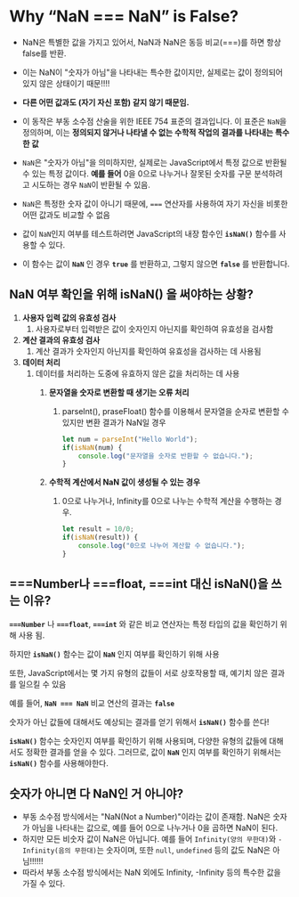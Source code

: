 # **Why “NaN === NaN” is False?**

- NaN은 특별한 값을 가지고 있어서, NaN과 NaN은 동등 비교(===)를 하면 항상 false를 반환.
- 이는 NaN이 "숫자가 아님"을 나타내는 특수한 값이지만, 실제로는 값이 정의되어 있지 않은 상태이기 때문!!!!
- **다른 어떤 값과도 (자기 자신 포함) 같지 않기 때문임.**
- 이 동작은 부동 소수점 산술을 위한 IEEE 754 표준의 결과입니다. 이 표준은 `NaN`을 정의하며,
 이는 **정의되지 않거나 나타낼 수 없는 수학적 작업의 결과를 나타내는 특수한 값**
- `NaN`은 "숫자가 아님"을 의미하지만, 실제로는 JavaScript에서 특정 값으로 반환될 수 있는 특정 값이다.
 **예를 들어** 0을 0으로 나누거나 잘못된 숫자를 구문 분석하려고 시도하는 경우 `NaN`이 반환될 수 있음.

- `NaN`은 특정한 숫자 값이 아니기 때문에, `===` 연산자를 사용하여 자기 자신을 비롯한 어떤 값과도 비교할 수 없음

- 값이 `NaN`인지 여부를 테스트하려면 JavaScript의 내장 함수인 **`isNaN()`** 함수를 사용할 수 있다.
- 이 함수는 값이 **`NaN`** 인 경우 **`true`** 를 반환하고, 그렇지 않으면 **`false`** 를 반환합니다.

## **NaN 여부 확인을 위해 isNaN() 을 써야하는 상황?**

1. **사용자 입력 값의 유효성 검사**
    1. 사용자로부터 입력받은 값이 숫자인지 아닌지를 확인하여 유효성을 검사함
2. **계산 결과의 유효성 검사**
    1. 계산 결과가 숫자인지 아닌지를 확인하여 유효성을 검사하는 데 사용됨
3. **데이터 처리**
    1. 데이터를 처리하는 도중에 유효하지 않은 값을 처리하는 데 사용
        1. **문자열을 숫자로 변환할 때 생기는 오류 처리**
            1. parseInt(), praseFloat() 함수를 이용해서 문자열을 순자로 변환할 수 있지만 변환 결과가 NaN일 경우
                
                ```jsx
                let num = parseInt("Hello World");
                if(isNaN(num) {
                	console.log("문자열을 숫자로 반환할 수 없습니다.");
                }
                ```
                
        2. **수학적 계산에서 NaN 값이 생성될 수 있는 경우**
            1. 0으로 나누거나, Infinity를 0으로 나누는 수학적 계산을 수행하는 경우. 
                
                ```jsx
                let result = 10/0;
                if(isNaN(result)) {
                	console.log("0으로 나누어 계산할 수 없습니다.");
                }
                ```
                

## **===Number나 ===float, ===int 대신 isNaN()을 쓰는 이유?**

**`===Number`** 나 **`===float`**, **`===int`** 와 같은 비교 연산자는 
특정 타입의 값을 확인하기 위해 사용 됨.

 하지만 **`isNaN()`** 함수는 값이 **`NaN`** 인지 여부를 확인하기 위해 사용

 또한, JavaScript에서는 몇 가지 유형의 값들이 서로 상호작용할 때, 예기치 않은 결과를 일으킬 수 있음

 예를 들어, **`NaN === NaN`** 비교 연산의 결과는 **`false`** 

숫자가 아닌 값들에 대해서도 예상되는 결과를 얻기 위해서  **`isNaN()`** 함수를 쓴다!

 **`isNaN()`** 함수는 숫자인지 여부를 확인하기 위해 사용되며, 다양한 유형의 값들에 대해서도 정확한 결과를 얻을 수 있다. 그러므로, 값이 **`NaN`** 인지 여부를 확인하기 위해서는 **`isNaN()`** 함수를 사용해야한다.

## **숫자가 아니면 다 NaN인 거 아니야?**

- 부동 소수점 방식에서는 "NaN(Not a Number)"이라는 값이 존재함.
 NaN은 숫자가 아님을 나타내는 값으로, 예를 들어 0으로 나누거나 0을 곱하면 NaN이 된다.
- 하지만 모든 비숫자 값이 NaN은 아닙니다.
 예를 들어 `Infinity(양의 무한대)`와 `-Infinity(음의 무한대)`는 숫자이며, 또한 `null`, `undefined` 등의 값도 NaN은 아님!!!!!!
- 따라서 부동 소수점 방식에서는 NaN 외에도 Infinity, -Infinity 등의 특수한 값을 가질 수 있다.

